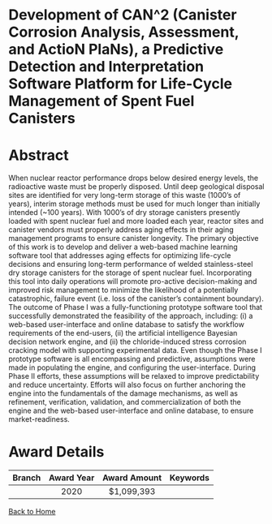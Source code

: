 
Development of CAN^2 (Canister Corrosion Analysis, Assessment, and ActioN PlaNs), a Predictive Detection and Interpretation Software Platform for Life-Cycle Management of Spent Fuel Canisters
===============================================================================================================================================================================================

# Abstract


When nuclear reactor performance drops below desired energy levels, the radioactive waste must be properly disposed. Until deep geological disposal sites are identified for very long-term storage of this waste (1000’s of years), interim storage methods must be used for much longer than initially intended (~100 years). With 1000’s of dry storage canisters presently loaded with spent nuclear fuel and more loaded each year, reactor sites and canister vendors must properly address aging effects in their aging management programs to ensure canister longevity. The primary objective of this work is to develop and deliver a web-based machine learning software tool that addresses aging effects for optimizing life-cycle decisions and ensuring long-term performance of welded stainless-steel dry storage canisters for the storage of spent nuclear fuel. Incorporating this tool into daily operations will promote pro-active decision-making and improved risk management to minimize the likelihood of a potentially catastrophic, failure event (i.e. loss of the canister’s containment boundary). The outcome of Phase I was a fully-functioning prototype software tool that successfully demonstrated the feasibility of the approach, including: (i) a web-based user-interface and online database to satisfy the workflow requirements of the end-users, (ii) the artificial intelligence Bayesian decision network engine, and (ii) the chloride-induced stress corrosion cracking model with supporting experimental data. Even though the Phase I prototype software is all encompassing and predictive, assumptions were made in populating the engine, and configuring the user-interface. During Phase II efforts, these assumptions will be relaxed to improve predictability and reduce uncertainty. Efforts will also focus on further anchoring the engine into the fundamentals of the damage mechanisms, as well as refinement, verification, validation, and commercialization of both the engine and the web-based user-interface and online database, to ensure market-readiness.  

# Award Details

|Branch|Award Year|Award Amount|Keywords|
| :---: | :---: | :---: | :---: |
||2020|$1,099,393||
  
  


[Back to Home](https://github.com/chrischow/dod_sbir_awards#37)